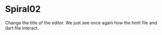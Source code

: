 # Spiral02

Change the title of the editor.
We just see once again how the hmlt file and dart file interact.
